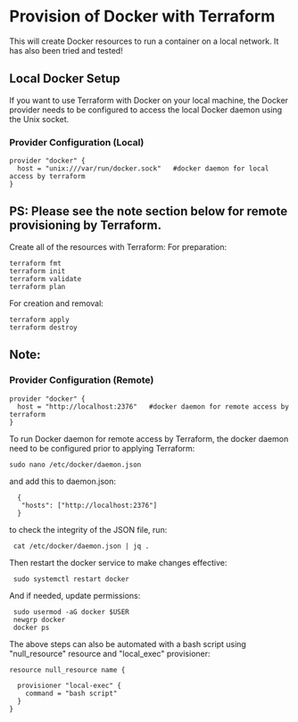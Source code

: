 # Provision of Docker with Terraform

This will create Docker resources to run a container on a local network. It has also been tried and tested!

## Local Docker Setup

If you want to use Terraform with Docker on your local machine, the Docker provider needs to be configured to access the local Docker daemon using the Unix socket.

### Provider Configuration (Local)
```
provider "docker" {  
  host = "unix:///var/run/docker.sock"   #docker daemon for local access by terraform
}
```
PS: Please see the note section below for remote provisioning by Terraform.
------------------------------------------------------------------------------

Create all of the resources with Terraform:
For preparation:
```
terraform fmt
terraform init
terraform validate
terraform plan
```
For creation and removal:
```
terraform apply
terraform destroy
```

## Note:
### Provider Configuration (Remote)

```
provider "docker" {  
  host = "http://localhost:2376"   #docker daemon for remote access by terraform
}
```
To run Docker daemon for remote access by Terraform, the docker daemon need to be configured prior to applying Terraform:
```
sudo nano /etc/docker/daemon.json
```
and add this to daemon.json:
```
  {
   "hosts": ["http://localhost:2376"]
  }
```
 to check the integrity of the JSON file, run:
```
 cat /etc/docker/daemon.json | jq .
```
Then restart the docker service to make changes effective:
```
 sudo systemctl restart docker
 ```
 And if needed, update permissions:
```
 sudo usermod -aG docker $USER
 newgrp docker
 docker ps
 ```
The above steps can also be automated with a bash script using "null_resource" resource and "local_exec" provisioner:
```
resource null_resource name {

  provisioner "local-exec" {
    command = "bash script"
  }
}
```
